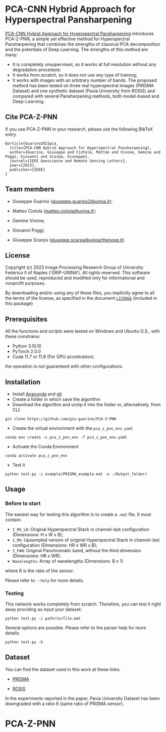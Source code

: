# PCA-CNN Hybrid Approach for Hyperspectral Pansharpening

[PCA-CNN Hybrid Approach for Hyperspectral Pansharpening](https://ieeexplore.ieee.org/document/10288481) introduces PCA-Z-PNN, a simple yet effective method for Hyperspectral Pansharpening that combines the strengths of classical PCA decomposition and the potentials of Deep Learning. The strengths of this method are many:
- It is completely unsupervised, so it works at full resolution without any degradation procedure;
- It works from scratch, so it does not use any type of training;
- It works with images with an arbitrary number of bands.
The proposed method has been tested on three real hyperspectral images (PRISMA Dataset) and one synthetic dataset (Pavia University from ROSIS) and compared with several Pansharpening methods, both model-based and Deep-Learning.

## Cite PCA-Z-PNN

If you use PCA-Z-PNN in your research, please use the following BibTeX entry.

    @article{Guarino2023pca,
      title={PCA-CNN Hybrid Approach for Hyperspectral Pansharpening},
      author={Guarino, Giuseppe and Ciotola, Matteo and Vivone, Gemine and Poggi, Giovanni and Scarpa, Giuseppe},
      journal={IEEE Geoscience and Remote Sensing Letters},
      year={2023},
      publisher={IEEE}
    }

## Team members

*   Giuseppe Guarino (giuseppe.guarino2@unina.it);

*   Matteo Ciotola (matteo.ciotola@unina.it);

*   Gemine Vivone;

*   Giovanni Poggi;

*   Giuseppe Scarpa  (giuseppe.scarpa@uniparthenope.it).

## License

Copyright (c) 2023 Image Processing Research Group of University Federico II of Naples ('GRIP-UNINA').
All rights reserved.
This software should be used, reproduced and modified only for informational and nonprofit purposes.

By downloading and/or using any of these files, you implicitly agree to all the
terms of the license, as specified in the document [`LICENSE`](https://github.com/giu-guarino/PCA-Z-PNN/blob/main/LICENSE.txt)
(included in this package)

## Prerequisites

All the functions and scripts were tested on Windows and Ubuntu O.S., with these constrains:

*   Python 3.10.10
*   PyTorch 2.0.0
*   Cuda 11.7 or 11.8 (For GPU acceleration).

the operation is not guaranteed with other configurations.

## Installation

*   Install [Anaconda](https://www.anaconda.com/products/individual) and [git](https://git-scm.com/downloads)
*   Create a folder in which save the algorithm
*   Download the algorithm and unzip it into the folder or, alternatively, from CLI:

<!---->

    git clone https://github.com/giu-guarino/PCA-Z-PNN

*   Create the virtual environment with the `pca_z_pnn_env.yaml`

<!---->

    conda env create -n pca_z_pnn_env -f pca_z_pnn_env.yaml

*   Activate the Conda Environment

<!---->

    conda activate pca_z_pnn_env

*   Test it

<!---->

    python test.py -i example/PRISMA_example.mat -o ./Output_folder/ 

## Usage

### Before to start

The easiest way for testing this algorithm is to create a `.mat` file. It must contain:

*   `I_MS_LR`: Original Hyperspectral Stack in channel-last configuration (Dimensions: H x W x B);
*   `I_MS`: Upsampled version of original Hyperspectral Stack in channel-last configuration (Dimensions: HR x WR x B);
*   `I_PAN`: Original Panchromatic band, without the third dimension (Dimensions: HR x WR).
*   `Wavelengths`: Array of wavelengths (Dimensions: B x 1)

where R is the ratio of the sensor.

Please refer to `--help` for more details.

### Testing

This network works completely from scratch. Therefore, you can test it right away providing as input your dataset:

    python test.py -i path/to/file.mat

Several options are possible. Please refer to the parser help for more details:

    python test.py -h

## Dataset

You can find the dataset used in this work at these links:

*   [PRISMA](https://openremotesensing.net/knowledgebase/panchromatic-and-hyperspectral-image-fusion-outcome-of-the-2022-whispers-hyperspectral-pansharpening-challenge/)

*   [ROSIS](https://paperswithcode.com/dataset/pavia-university)

In the experiments reported in the paper, Pavia University Dataset has been downgraded with a ratio 6 (same ratio of PRISMA sensor).
# PCA-Z-PNN
